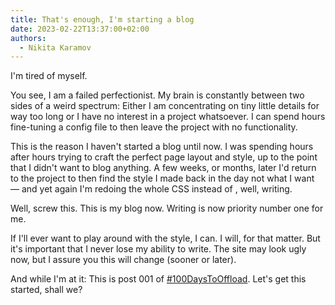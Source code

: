 ```yaml
---
title: That's enough, I'm starting a blog
date: 2023-02-22T13:37:00+02:00
authors:
  - Nikita Karamov
---
```


I'm tired of myself.

You see, I am a failed perfectionist. My brain is constantly between two sides of a weird spectrum: Either I am concentrating on tiny little details for way too long or I have no interest in a project whatsoever. I can spend hours fine-tuning a config file to then leave the project with no functionality.

This is the reason I haven't started a blog until now. <!-- more --> I was spending hours after hours trying to craft the perfect page layout and style, up to the point that I didn't want to blog anything. A few weeks, or months, later I'd return to the project to then find the style I made back in the day not what I want — and yet again I'm redoing the whole CSS instead of , well, writing.

Well, screw this. This is my blog now. Writing is now priority number one for me.

If I'll ever want to play around with the style, I can. I will, for that matter. But it's important that I never lose my ability to write. The site may look ugly now, but I assure you this will change (sooner or later).

And while I'm at it: This is post 001 of [#100DaysToOffload](https://100daystooffload.com/). Let's get this started, shall we?
